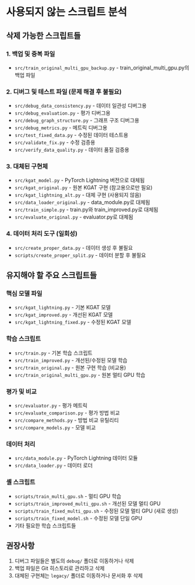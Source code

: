 # 사용되지 않는 스크립트 분석

## 삭제 가능한 스크립트들

### 1. 백업 및 중복 파일
- `src/train_original_multi_gpu_backup.py` - train_original_multi_gpu.py의 백업 파일

### 2. 디버그 및 테스트 파일 (문제 해결 후 불필요)
- `src/debug_data_consistency.py` - 데이터 일관성 디버그용
- `src/debug_evaluation.py` - 평가 디버그용
- `src/debug_graph_structure.py` - 그래프 구조 디버그용
- `src/debug_metrics.py` - 메트릭 디버그용
- `src/test_fixed_data.py` - 수정된 데이터 테스트용
- `src/validate_fix.py` - 수정 검증용
- `src/verify_data_quality.py` - 데이터 품질 검증용

### 3. 대체된 구현체
- `src/kgat_model.py` - PyTorch Lightning 버전으로 대체됨
- `src/kgat_original.py` - 원본 KGAT 구현 (참고용으로만 필요)
- `src/kgat_lightning_alt.py` - 대체 구현 (사용되지 않음)
- `src/data_loader_original.py` - data_module.py로 대체됨
- `src/train_simple.py` - train.py와 train_improved.py로 대체됨
- `src/evaluate_original.py` - evaluator.py로 대체됨

### 4. 데이터 처리 도구 (일회성)
- `src/create_proper_data.py` - 데이터 생성 후 불필요
- `scripts/create_proper_split.py` - 데이터 분할 후 불필요

## 유지해야 할 주요 스크립트들

### 핵심 모델 파일
- `src/kgat_lightning.py` - 기본 KGAT 모델
- `src/kgat_improved.py` - 개선된 KGAT 모델
- `src/kgat_lightning_fixed.py` - 수정된 KGAT 모델

### 학습 스크립트
- `src/train.py` - 기본 학습 스크립트
- `src/train_improved.py` - 개선된/수정된 모델 학습
- `src/train_original.py` - 원본 구현 학습 (비교용)
- `src/train_original_multi_gpu.py` - 원본 멀티 GPU 학습

### 평가 및 비교
- `src/evaluator.py` - 평가 메트릭
- `src/evaluate_comparison.py` - 평가 방법 비교
- `src/compare_methods.py` - 방법 비교 유틸리티
- `src/compare_models.py` - 모델 비교

### 데이터 처리
- `src/data_module.py` - PyTorch Lightning 데이터 모듈
- `src/data_loader.py` - 데이터 로더

### 셸 스크립트
- `scripts/train_multi_gpu.sh` - 멀티 GPU 학습
- `scripts/train_improved_multi_gpu.sh` - 개선된 모델 멀티 GPU
- `scripts/train_fixed_multi_gpu.sh` - 수정된 모델 멀티 GPU (새로 생성)
- `scripts/train_fixed_model.sh` - 수정된 모델 단일 GPU
- 기타 필요한 학습 스크립트들

## 권장사항
1. 디버그 파일들은 별도의 `debug/` 폴더로 이동하거나 삭제
2. 백업 파일은 Git 히스토리로 관리하고 삭제
3. 대체된 구현체는 `legacy/` 폴더로 이동하거나 문서화 후 삭제